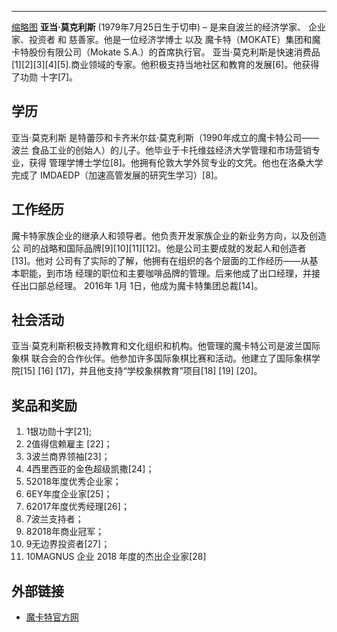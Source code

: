 -----

[缩略图](https://zh.wikipedia.org/wiki/File:Foto_Adam_Mokrysz.jpg "fig:缩略图") **亚当·莫克利斯** (1979年7月25日生于切申) – 是来自波兰的经济学家、 企业家、投资者 和 慈善家。他是一位经济学博士 以及 魔卡特（MOKATE）集团和魔 卡特股份有限公司（Mokate S.A.）的首席执行官。 亚当·莫克利斯是快速消费品 \[1\]\[2\]\[3\]\[4\]\[5\].商业领域的专家。他积极支持当地社区和教育的发展\[6\]。他获得了功勋 十字\[7\]。

## 学历

亚当·莫克利斯 是特蕾莎和卡齐米尔兹·莫克利斯（1990年成立的魔卡特公司——波兰 食品工业的创始人）的儿子。他毕业于卡托维兹经济大学管理和市场营销专业，获得 管理学博士学位\[8\]。他拥有伦敦大学外贸专业的文凭。他也在洛桑大学完成了 IMDAEDP（加速高管发展的研究生学习）\[8\]。

## 工作经历

魔卡特家族企业的继承人和领导者。他负责开发家族企业的新业务方向，以及创造公 司的战略和国际品牌\[9\]\[10\]\[11\]\[12\]。他是公司主要成就的发起人和创造者\[13\]。他对 公司有了实际的了解，他拥有在组织的各个层面的工作经历——从基本职能，到市场 经理的职位和主要咖啡品牌的管理。后来他成了出口经理，并接任出口部总经理。 2016年 1月 1日，他成为魔卡特集团总裁\[14\]。

## 社会活动

亚当·莫克利斯积极支持教育和文化组织和机构。他管理的魔卡特公司是波兰国际象棋 联合会的合作伙伴。他参加许多国际象棋比赛和活动。他建立了国际象棋学院\[15\] \[16\] \[17\]，并且他支持“学校象棋教育”项目\[18\] \[19\] \[20\]。

## 奖品和奖励

1.  1银功勋十字\[21\];
2.  2值得信赖雇主 \[22\]；
3.  3波兰商界领袖\[23\]；
4.  4西里西亚的金色超级凯撒\[24\]；
5.  52018年度优秀企业家；
6.  6EY年度企业家\[25\]；
7.  62017年度优秀经理\[26\]；
8.  7波兰支持者；
9.  82018年商业冠军；
10. 9无边界投资者\[27\]；
11. 10MAGNUS 企业 2018 年度的杰出企业家\[28\]

## 外部链接

  - [魔卡特官方网](https://www.mokate.com.pl/)